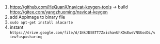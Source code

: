 1. https://github.com/HeQuanX/navicat-keygen-tools -> build https://gitee.com/yangzhuoming/navicat-keygen
2. add Appimage to binary file
3. `sudo apt-get install alacarte`
4. instant `https://drive.google.com/file/d/1NkJDSBTT7ZxichavUhXDsEweVNSUodDi/view?usp=sharing`
